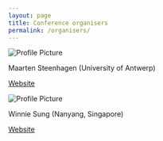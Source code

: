 ```yaml
---
layout: page
title: Conference organisers
permalink: /organisers/
---
```


<img src="{{ site.baseurl }}assets/steenhagen.gif" title="Profile Picture" class="profile">

Maarten Steenhagen (University of Antwerp) 

[Website](http://msteenhagen.github.io)


<img src="{{ site.baseurl }}assets/sung.gif" title="Profile Picture" class="profile">

Winnie Sung (Nanyang, Singapore)

[Website](http://whcsung.com) 
